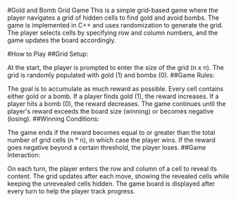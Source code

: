 #Gold and Bomb Grid Game
This is a simple grid-based game where the player navigates a grid of hidden cells to find gold and avoid bombs. The game is implemented in C++ and uses randomization to generate the grid. The player selects cells by specifying row and column numbers, and the game updates the board accordingly.

#How to Play
##Grid Setup:

At the start, the player is prompted to enter the size of the grid (n x n).
The grid is randomly populated with gold (1) and bombs (0).
##Game Rules:

The goal is to accumulate as much reward as possible.
Every cell contains either gold or a bomb.
If a player finds gold (1), the reward increases.
If a player hits a bomb (0), the reward decreases.
The game continues until the player's reward exceeds the board size (winning) or becomes negative (losing).
##Winning Conditions:

The game ends if the reward becomes equal to or greater than the total number of grid cells (n * n), in which case the player wins.
If the reward goes negative beyond a certain threshold, the player loses.
##Game Interaction:

On each turn, the player enters the row and column of a cell to reveal its content.
The grid updates after each move, showing the revealed cells while keeping the unrevealed cells hidden.
The game board is displayed after every turn to help the player track progress.
